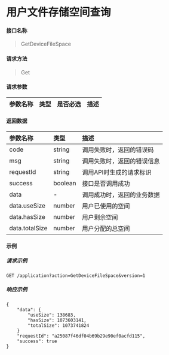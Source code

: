 # 用户文件存储空间查询

#### 接口名称

> GetDeviceFileSpace

#### 请求方法

> Get

#### 请求参数

| 参数名称   | 类型   | 是否必选 | 描述   |
| :--------- | :----- | :------- | :----- |

#### 返回数据

| 参数名称          | 类型    | 描述                       |
| :--------------------- | :------ | :------------------------- |
| code                   | string  | 调用失败时，返回的错误码   |
| msg                    | string  | 调用失败时，返回的错误信息 |
| requestId              | string  | 调用API时生成的请求标识   |
| success                | boolean | 接口是否调用成功  |
| data                   | -       | 调用成功时，返回的业务数据 |
| data.useSize           | number  | 用户已使用的空间 |
| data.hasSize           | number  | 用户剩余空间 |
| data.totalSize         | number  | 用户分配的总空间 |

#### 示例

##### 请求示例

```
GET /application?action=GetDeviceFileSpace&version=1
```


##### 响应示例

```
{
    "data": { 
        "useSize": 138683,
        "hasSize": 1073603141,
        "totalSize": 1073741824
    } 
    "requestId": "a25087f46df04b69b29e90ef0acfd115", 
    "success": true
}
```
